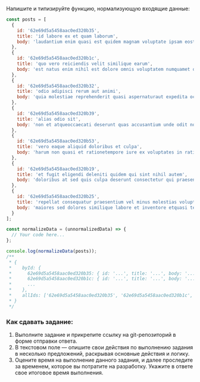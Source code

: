 Напишите и типизируйте функцию, нормализующую входящие данные:

```javascript
const posts = [
  {
    id: '62e69d5a5458aac0ed320b35',
    title: 'id labore ex et quam laborum',
    body: 'laudantium enim quasi est quidem magnam voluptate ipsam eostempora quo necessitatibusdolor quam autem quasireiciendis et nam sapiente accusantium'
  },
  {
    id: '62e69d5a5458aac0ed320b1c',
    title: 'quo vero reiciendis velit similique earum',
    body: 'est natus enim nihil est dolore omnis voluptatem numquamet omnis occaecati quod ullam at voluptatem error expedita pariaturnihil sint nostrum voluptatem reiciendis et'
  },
  {
    id: '62e69d5a5458aac0ed320b32',
    title: 'odio adipisci rerum aut animi',
    body: 'quia molestiae reprehenderit quasi aspernaturaut expedita occaecati aliquam eveniet laudantiumomnis quibusdam delectus saepe quia accusamus maiores nam estcum et ducimus et vero voluptates excepturi deleniti ratione'
  },
  {
    id: '62e69d5a5458aac0ed320b39',
    title: 'alias odio sit',
    body: 'non et atqueoccaecati deserunt quas accusantium unde odit nobis qui voluptatemquia voluptas consequuntur itaque doloret qui rerum deleniti ut occaecati'
  },
  {
    id: '62e69d5a5458aac0ed320b53',
    title: 'vero eaque aliquid doloribus et culpa',
    body: 'harum non quasi et rationetempore iure ex voluptates in rationeharum architecto fugit inventore cupiditatevoluptates magni quo et'
  },
  {
    id: '62e69d5a5458aac0ed320b19',
    title: 'et fugit eligendi deleniti quidem qui sint nihil autem',
    body: 'doloribus at sed quis culpa deserunt consectetur qui praesentiumaccusamus fugiat dictavoluptatem rerum ut voluptate autemvoluptatem repellendus aspernatur dolorem in'
  },
  {
    id: '62e69d5a5458aac0ed320b25',
    title: 'repellat consequatur praesentium vel minus molestias voluptatum',
    body: 'maiores sed dolores similique labore et inventore etquasi temporibus esse sunt id eteos voluptatem aliquamratione corporis molestiae mollitia quia et magnam dolor'
  }
];

const normalizeData = (unnormalizedData) => {
  // Your code here...
};

console.log(normalizeData(posts));
/**
 * {
 *    byId: {
 *      62e69d5a5458aac0ed320b35: { id: '...', title: '...', body: '...' },
 *      62e69d5a5458aac0ed320b1c: { id: '...', title: '...', body: '...' },
 *      ...
 *    },
 *    allIds: ['62e69d5a5458aac0ed320b35', '62e69d5a5458aac0ed320b1c', ...]
 * }
 */
```

### Как сдавать задание:
1. Выполните задание и прикрепите ссылку на git-репозиторий в форме отправки ответа.
2. В текстовом поле — опишите свои действия по выполнению задания в несколько предложений, раскрывая основные действия и логику.
3. Оцените время на выполнение данного задания, и далее проследите за временем, которое вы потратите на разработку. Укажите в ответе свое итоговое время выполнения.

